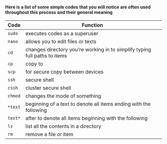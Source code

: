 #### Here is a list of some simple codes that you will notice are often used throughout this process and their general meaning

| Code          | Function                                                                    |
|---------------|-----------------------------------------------------------------------------|
| `sudo`        | executes codes as a superuser                                               |
| `nano`        | allows you to edit files or texts                                           |
| `cd`          | changes directory you’re working in to simplify typing full paths to items  |
| `cp`          | copy to                                                                     |
| `scp`         | for secure copy between devices                                             |
| `ssh`         | secure shell                                                                |
| `cssh`        | cluster secure shell                                                        |
| `chmod`       | changes the mode of something                                               |
| `*text`       | beginning of a text to denote all items ending with the following           |
| `text*`       | after to denote all items beginning with the following                      |
| `ls`          | list all the contents in a directory                                        |
| `rm`          | remove a file or item                                                       |

